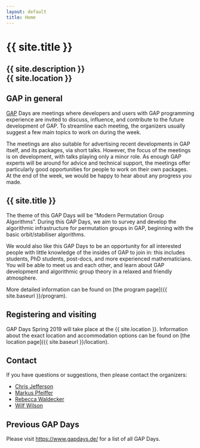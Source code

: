 ```yaml
---
layout: default
title: Home
---
```


# {{ site.title }}

## {{ site.description }}<br> {{ site.location }}

## GAP in general

[GAP](https://www.gap-system.org/) Days are meetings where developers and users
with GAP programming experience are invited to discuss, influence, and
contribute to the future development of GAP. To streamline each meeting, the
organizers usually suggest a few main topics to work on during the week.

The meetings are also suitable for advertising recent developments in GAP
itself, and its packages, via short talks.  However, the focus of the meetings
is on development, with talks playing only a minor role.  As enough GAP experts
will be around for advice and technical support, the meetings offer particularly
good opportunities for people to work on their own packages. At the end of the
week, we would be happy to hear about any progress you made.

## {{ site.title }}

The theme of this GAP Days will be “Modern Permutation Group Algorithms”. During
this GAP Days, we aim to survey and develop the algorithmic infrastructure for
permutation groups in GAP, beginning with the basic orbit/stabiliser algorithms.

We would also like this GAP Days to be an opportunity for all interested people
with little knowledge of the insides of GAP to join in: this includes students,
PhD students, post-docs, and more experienced mathematicians. You will be able
to meet us and each other, and learn about GAP development and algorithmic group
theory in a relaxed and friendly atmosphere.

More detailed information can be found on [the program page]({{ site.baseurl }}/program).

## Registering and visiting

GAP Days Spring 2019 will take place at the {{ site.location }}. Information
about the exact location and accommodation options can be found on [the location
page]({{ site.baseurl }}/location).

## <a name="contact"></a> Contact

If you have questions or suggestions, then please contact the organizers:

* [Chris Jefferson](mailto:caj21@st-andrews.ac.uk)
* [Markus Pfeiffer](mailto:markus.pfeiffer@st-andrews.ac.uk)
* [Rebecca Waldecker](mailto:rebecca.waldecker@mathematik.uni-halle.de)
* [Wilf Wilson](mailto:wilfred.wilson@mathematik.uni-halle.de)

## Previous GAP Days

Please visit <https://www.gapdays.de/> for a list of all GAP Days.
